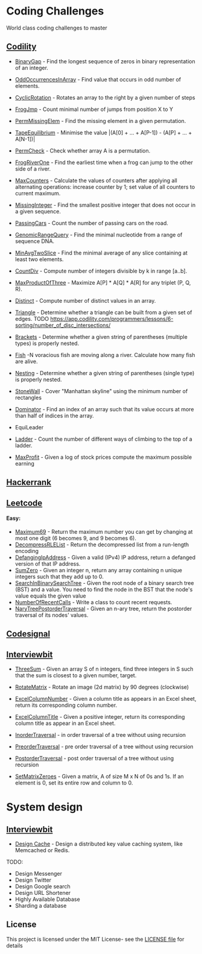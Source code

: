 
# Coding Challenges

World class coding challenges to master

## [Codility](https://app.codility.com/programmers/lessons/)

- [BinaryGap](src/main/java/world/coding/challenges/codility/BinaryGap.java) - Find the longest sequence of zeros in binary representation of an integer.

- [OddOccurrencesInArray](src/main/java/world/coding/challenges/codility/OddOccurrencesInArray.java) - Find value that occurs in odd number of elements.
- [CyclicRotation](src/main/java/world/coding/challenges/codility/CyclicRotation.java) - Rotates an array to the right by a given number of steps

- [FrogJmp](src/main/java/world/coding/challenges/codility/FrogJmp.java) - Count minimal number of jumps from position X to Y
- [PermMissingElem](src/main/java/world/coding/challenges/codility/PermMissingElem.java) - Find the missing element in a given permutation.
- [TapeEquilibrium](src/main/java/world/coding/challenges/codility/TapeEquilibrium.java) - Minimise the value |(A[0] + ... + A[P-1]) - (A[P] + ... + A[N-1])|

- [PermCheck](src/main/java/world/coding/challenges/codility/PermCheck.java) - Check whether array A is a permutation.
- [FrogRiverOne](src/main/java/world/coding/challenges/codility/FrogRiverOne.java) - Find the  earliest time when a frog can jump to the other side of a river.
- [MaxCounters](src/main/java/world/coding/challenges/codility/MaxCounters.java) - Calculate the values of counters after applying all alternating operations: increase counter by 1; set value of all counters to current maximum.
- [MissingInteger](src/main/java/world/coding/challenges/codility/MissingInteger.java) - Find  the smallest positive integer that does not occur in a given sequence.

- [PassingCars](src/main/java/world/coding/challenges/codility/PassingCars.java) - Count the number of passing cars on the road.
- [GenomicRangeQuery](src/main/java/world/coding/challenges/codility/GenomicRangeQuery.java) - Find the minimal nucleotide from a range of sequence DNA.
- [MinAvgTwoSlice](src/main/java/world/coding/challenges/codility/MinAvgTwoSlice.java) - Find the minimal average of any slice containing at least two elements.
- [CountDiv](src/main/java/world/coding/challenges/codility/CountDiv.java) - Compute number of integers divisible by k in range [a..b].

- [MaxProductOfThree](src/main/java/world/coding/challenges/codility/MaxProductOfThree.java) - Maximize A[P] * A[Q] * A[R] for any triplet (P, Q, R).
- [Distinct](src/main/java/world/coding/challenges/codility/Distinct.java) - Compute number of distinct values in an array.
- [Triangle](src/main/java/world/coding/challenges/codility/Triangle.java) - Determine whether a triangle can be built from a given set of edges.
TODO https://app.codility.com/programmers/lessons/6-sorting/number_of_disc_intersections/

- [Brackets](src/main/java/world/coding/challenges/codility/Brackets.java) - Determine whether a given string of parentheses (multiple types) is properly nested.
- [Fish](src/main/java/world/coding/challenges/codility/Fish.java) -N voracious fish are moving along a river. Calculate how many fish are alive.
- [Nesting](src/main/java/world/coding/challenges/codility/Nesting.java) - Determine whether a given string of parentheses (single type) is properly nested.
- [StoneWall](src/main/java/world/coding/challenges/codility/StoneWall.java) - Cover "Manhattan skyline" using the minimum number of rectangles

- [Dominator](src/main/java/world/coding/challenges/codility/Dominator.java) - Find an index of an array such that its value occurs at more than half of indices in the array.
- EquiLeader

- [Ladder](src/main/java/world/coding/challenges/codility/Ladder.java) -  Count the number of different ways of climbing to the top of a ladder.

- [MaxProfit](src/main/java/world/coding/challenges/codility/MaxProfit.java) - Given a log of stock prices compute the maximum possible earning 

## [Hackerrank](https://www.hackerrank.com/dashboard)

## [Leetcode](https://leetcode.com/)

#### Easy:
- [Maximum69](src/main/java/world/coding/challenges/leetcode/easy/Maximum69.java) -  Return the maximum number you can get by changing at most one digit (6 becomes 9, and 9 becomes 6).
- [DecompressRLEList](src/main/java/world/coding/challenges/leetcode/easy/DecompressRLEList.java) -  Return the decompressed list from a run-length encoding
- [DefangingIpAddress](src/main/java/world/coding/challenges/leetcode/easy/DefangingIpAddress.java) -  Given a valid (IPv4) IP address, return a defanged version of that IP address.
- [SumZero](src/main/java/world/coding/challenges/leetcode/easy/SumZero.java) -  Given an integer n, return any array containing n unique integers such that they add up to 0.
- [SearchInBinarySearchTree](src/main/java/world/coding/challenges/leetcode/easy/SearchInBinarySearchTree.java) -  Given the root node of a binary search tree (BST) and a value. You need to find the node in the BST that the node's value equals the given value
- [NumberOfRecentCalls](src/main/java/world/coding/challenges/leetcode/easy/NumberOfRecentCalls.java) - Write a class to count recent requests.  
- [NaryTreePostorderTraversal](src/main/java/world/coding/challenges/leetcode/easy/NaryTreePostorderTraversal.java) - Given an n-ary tree, return the postorder traversal of its nodes' values.

## [Codesignal](https://codesignal.com/)

## [Interviewbit](https://www.interviewbit.com/)
- [ThreeSum](src/main/java/world/coding/challenges/interviewbit/ThreeSum.java) - Given an array S of n integers, find three integers in S such that the sum is closest to a given number, target.

- [RotateMatrix](src/main/java/world/coding/challenges/interviewbit/RotateMatrix.java) - Rotate an image (2d matrix) by 90 degrees (clockwise)

- [ExcelColumnNumber](src/main/java/world/coding/challenges/interviewbit/ExcelColumnNumber.java) - Given a column title as appears in an Excel sheet, return its corresponding column number.
- [ExcelColumnTitle](src/main/java/world/coding/challenges/interviewbit/ExcelColumnTitle.java) - Given a positive integer, return its corresponding column title as appear in an Excel sheet.

- [InorderTraversal](src/main/java/world/coding/challenges/interviewbit/InorderTraversal.java) - in order traversal of a tree without using recursion 
- [PreorderTraversal](src/main/java/world/coding/challenges/interviewbit/PreorderTraversal.java) - pre order traversal of a tree without using recursion
- [PostorderTraversal](src/main/java/world/coding/challenges/interviewbit/PostorderTraversal.java) - post order traversal of a tree without using recursion

- [SetMatrixZeroes](src/main/java/world/coding/challenges/interviewbit/SetMatrixZeroes.java) - Given a matrix, A of size M x N of 0s and 1s. If an element is 0, set its entire row and column to 0.
 
# System design

## [Interviewbit](https://www.interviewbit.com/)

- [Design Cache](design/DesignCache.md) - Design a distributed key value caching system, like Memcached or Redis.

TODO:
- Design Messenger
- Design Twitter
- Design Google search
- Design URL Shortener 
- Highly Available Database
- Sharding a database

## License

This project is licensed under the MIT License- see the [LICENSE file](LICENSE) for details
